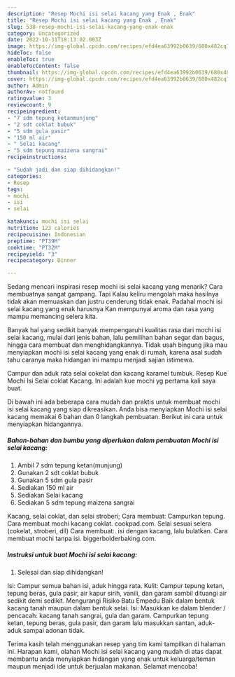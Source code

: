 ```yaml
---
description: "Resep Mochi isi selai kacang yang Enak , Enak"
title: "Resep Mochi isi selai kacang yang Enak , Enak"
slug: 538-resep-mochi-isi-selai-kacang-yang-enak-enak
category: Uncategorized
date: 2022-10-31T18:13:02.003Z
image: https://img-global.cpcdn.com/recipes/efd4ea63992b0639/680x482cq70/mochi-isi-selai-kacang-foto-resep-utama.jpg
hideToc: false
enableToc: true
enableTocContent: false
thumbnail: https://img-global.cpcdn.com/recipes/efd4ea63992b0639/680x482cq70/mochi-isi-selai-kacang-foto-resep-utama.jpg
cover: https://img-global.cpcdn.com/recipes/efd4ea63992b0639/680x482cq70/mochi-isi-selai-kacang-foto-resep-utama.jpg
author: Admin
authorAv: notfound
ratingvalue: 3
reviewcount: 9
recipeingredient:
- "7 sdm tepung ketanmunjung"
- "2 sdt coklat bubuk"
- "5 sdm gula pasir"
- "150 ml air"
- " Selai kacang"
- "5 sdm tepung maizena sangrai"
recipeinstructions:

- "Sudah jadi dan siap dihidangkan!"
categories:
- Resep
tags:
- mochi
- isi
- selai

katakunci: mochi isi selai 
nutrition: 123 calories
recipecuisine: Indonesian
preptime: "PT39M"
cooktime: "PT32M"
recipeyield: "3"
recipecategory: Dinner

---
```



Sedang mencari inspirasi resep mochi isi selai kacang yang menarik? Cara membuatnya sangat gampang. Tapi Kalau keliru mengolah maka hasilnya tidak akan memuaskan dan justru cenderung tidak enak. Padahal mochi isi selai kacang yang enak harusnya Kan mempunyai aroma dan rasa yang mampu memancing selera kita.


Banyak hal yang sedikit banyak mempengaruhi kualitas rasa dari mochi isi selai kacang, mulai dari jenis bahan, lalu pemilihan bahan segar dan bagus, hingga cara membuat dan menghidangkannya. Tidak usah bingung jika mau menyiapkan mochi isi selai kacang yang enak di rumah, karena asal sudah tahu caranya maka hidangan ini mampu menjadi sajian istimewa.

Campur dan aduk rata selai cokelat dan kacang karamel tumbuk. Resep Kue Mochi Isi Selai coklat Kacang. Ini adalah kue mochi yg pertama kali saya buat.


Di bawah ini ada beberapa cara mudah dan praktis untuk membuat mochi isi selai kacang yang siap dikreasikan. Anda bisa menyiapkan Mochi isi selai kacang memakai 6 bahan dan 0 langkah pembuatan. Berikut ini cara untuk menyiapkan hidangannya.

<!--inarticleads1-->

##### Bahan-bahan dan bumbu yang diperlukan dalam pembuatan Mochi isi selai kacang:

1. Ambil 7 sdm tepung ketan(munjung)
1. Gunakan 2 sdt coklat bubuk
1. Gunakan 5 sdm gula pasir
1. Sediakan 150 ml air
1. Sediakan  Selai kacang
1. Sediakan 5 sdm tepung maizena sangrai


Kacang, selai coklat, dan selai stroberi; Cara membuat: Campurkan tepung. Cara membuat mochi kacang coklat. cookpad.com. Selai sesuai selera (cokelat, stroberi, dll) Cara membuat:. isi dengan kacang, lalu bulatkan. Cara membuat mochi tanpa isi. biggerbolderbaking.com. 

<!--inarticleads2-->

##### Instruksi untuk buat Mochi isi selai kacang:


1. Selesai dan siap dihidangkan!

Isi: Campur semua bahan isi, aduk hingga rata. Kulit: Campur tepung ketan, tepung beras, gula pasir, air kapur sirih, vanili, dan garam sambil dituangi air sedikit demi sedikit. Mengurangi Risiko Batu Empedu Baik dalam bentuk kacang tanah maupun dalam bentuk selai. Isi: Masukkan ke dalam blender / pencacah: kacang tanah sangrai, gula dan garam. Campurkan tepung ketan, tepung beras, gula pasir, dan garam lalu masukkan santan, aduk-aduk sampai adonan tidak. 

Terima kasih telah menggunakan resep yang tim kami tampilkan di halaman ini. Harapan kami, olahan Mochi isi selai kacang yang mudah di atas dapat membantu anda menyiapkan hidangan yang enak untuk keluarga/teman maupun menjadi ide untuk berjualan makanan. Selamat mencoba!
